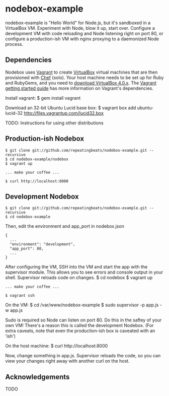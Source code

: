 # nodebox-example

nodebox-example is "Hello World" for Node.js, but it's sandboxed in a VirtualBox VM. Experiment with Node, blow it up, start over. Configure a development VM with code reloading and Node listening right on port 80, or configure a production-ish VM with nginx proxying to a daemonized Node process.

## Dependencies

Nodebox uses <a href="http://www.vagrantup.com">Vagrant</a> to create <a href="http://www.virtualbox.org">VirtualBox</a> virtual machines that are then provisioned with <a href="http://www.opscode.com/chef/">Chef</a> (solo). Your host machine needs to be set up for Ruby and RubyGems, and you need to <a href="http://www.virtualbox.org/wiki/Downloads">download VirtualBox 4.0.x</a>. The <a href="http://vagrantup.com/docs/getting-started/index.html">Vagrant getting started guide</a> has more information on Vagrant's dependencies.

Install vagrant:
    $ gem install vagrant

Download an 32-bit Ubuntu Lucid base box:
    $ vagrant box add ubuntu-lucid-32 http://files.vagrantup.com/lucid32.box

TODO: Instructions for using other distributions

## Production-ish Nodebox

    $ git clone git://github.com/repeatingbeats/nodebox-example.git --recursive
    $ cd nodebox-example/nodebox
    $ vagrant up

    ... make your coffee ...

    $ curl http://localhost:8000

## Development Nodebox

    $ git clone git://github.com/repeatingbeats/nodebox-example.git --recursive
    $ cd nodebox-example

Then, edit the environment and app_port in nodebox.json

    {
      ...
      "environment": "development",
      "app_port": 80,
      ...
    }

After configuring the VM, SSH into the VM and start the app with the supervisor module. This allows you to see errors and console output in your shell. Supervisor reloads code on changes.
    $ cd nodebox
    $ vagrant up

    ... make your coffee ...

    $ vagrant ssh

On the VM:
    $ cd /var/www/nodebox-example
    $ sudo supervisor -p app.js -w app.js

Sudo is required so Node can listen on port 80. Do this in the saftey of your own VM! There's a reason this is called the development Nodebox. (For extra caveats, note that even the production-ish box is caveated with an 'ish')

On the host machine:
    $ curl http://localhost:8000

Now, change something in app.js. Supervisor reloads the code, so you can view your changes right away with another curl on the host.

## Acknowledgements

TODO
